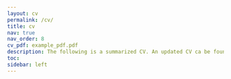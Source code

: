 ```yaml
---
layout: cv
permalink: /cv/
title: cv
nav: true
nav_order: 8
cv_pdf: example_pdf.pdf
description: The following is a summarized CV. An updated CV ca be found [here](https://orcid.org/0009-0002-7381-4382/print)
toc:
sidebar: left
---
```


